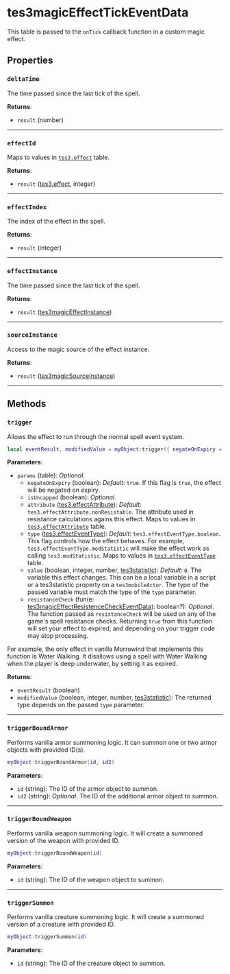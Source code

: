 # tes3magicEffectTickEventData
<div class="search_terms" style="display: none">tes3magiceffecttickeventdata, magiceffecttickeventdata</div>

<!---
	This file is autogenerated. Do not edit this file manually. Your changes will be ignored.
	More information: https://github.com/MWSE/MWSE/tree/master/docs
-->

This table is passed to the `onTick` callback function in a custom magic effect.

## Properties

### `deltaTime`
<div class="search_terms" style="display: none">deltatime</div>

The time passed since the last tick of the spell.

**Returns**:

* `result` (number)

***

### `effectId`
<div class="search_terms" style="display: none">effectid</div>

Maps to values in [`tes3.effect`](https://mwse.github.io/MWSE/references/magic-effects/) table.

**Returns**:

* `result` ([tes3.effect](../references/magic-effects.md), integer)

***

### `effectIndex`
<div class="search_terms" style="display: none">effectindex</div>

The index of the effect in the spell.

**Returns**:

* `result` (integer)

***

### `effectInstance`
<div class="search_terms" style="display: none">effectinstance</div>

The time passed since the last tick of the spell.

**Returns**:

* `result` ([tes3magicEffectInstance](../types/tes3magicEffectInstance.md))

***

### `sourceInstance`
<div class="search_terms" style="display: none">sourceinstance</div>

Access to the magic source of the effect instance.

**Returns**:

* `result` ([tes3magicSourceInstance](../types/tes3magicSourceInstance.md))

***

## Methods

### `trigger`
<div class="search_terms" style="display: none">trigger</div>

Allows the effect to run through the normal spell event system.

```lua
local eventResult, modifiedValue = myObject:trigger({ negateOnExpiry = ..., isUncapped = ..., attribute = ..., type = ..., value = ..., resistanceCheck = ... })
```

**Parameters**:

* `params` (table): *Optional*.
	* `negateOnExpiry` (boolean): *Default*: `true`. If this flag is `true`, the effect will be negated on expiry.
	* `isUncapped` (boolean): *Optional*.
	* `attribute` ([tes3.effectAttribute](../references/effect-attributes.md)): *Default*: `tes3.effectAttribute.nonResistable`. The attribute used in resistance calculations agains this effect. Maps to values in [`tes3.effectAttribute`](https://mwse.github.io/MWSE/references/effect-attributes/) table.
	* `type` ([tes3.effectEventType](../references/effect-event-types.md)): *Default*: `tes3.effectEventType.boolean`. This flag controls how the effect behaves. For example, `tes3.effectEventType.modStatistic` will make the effect work as calling `tes3.modStatistic`. Maps to values in [`tes3.effectEventType`](https://mwse.github.io/MWSE/references/effect-event-types/) table.
	* `value` (boolean, integer, number, [tes3statistic](../types/tes3statistic.md)): *Default*: `0`. The variable this effect changes. This can be a local variable in a script or a tes3statistic property on a `tes3mobileActor`. The type of the passed variable must match the type of the `type` parameter.
	* `resistanceCheck` (fun(e: [tes3magicEffectResistenceCheckEventData](../types/tes3magicEffectResistenceCheckEventData.md)): boolean?): *Optional*. The function passed as `resistanceCheck` will be used on any of the game's spell resistance checks. Returning `true` from this function will set your effect to expired, and depending on your trigger code may stop processing.

For example, the only effect in vanilla Morrowind that implements this function is Water Walking. It disallows using a spell with Water Walking when the player is deep underwater, by setting it as expired.

**Returns**:

* `eventResult` (boolean)
* `modifiedValue` (boolean, integer, number, [tes3statistic](../types/tes3statistic.md)): The returned type depends on the passed `type` parameter.

***

### `triggerBoundArmor`
<div class="search_terms" style="display: none">triggerboundarmor</div>

Performs vanilla armor summoning logic. It can summon one or two armor objects with provided ID(s).

```lua
myObject:triggerBoundArmor(id, id2)
```

**Parameters**:

* `id` (string): The ID of the armor object to summon.
* `id2` (string): *Optional*. The ID of the additional armor object to summon.

***

### `triggerBoundWeapon`
<div class="search_terms" style="display: none">triggerboundweapon</div>

Performs vanilla weapon summoning logic. It will create a summoned version of the weapon with provided ID.

```lua
myObject:triggerBoundWeapon(id)
```

**Parameters**:

* `id` (string): The ID of the weapon object to summon.

***

### `triggerSummon`
<div class="search_terms" style="display: none">triggersummon</div>

Performs vanilla creature summoning logic. It will create a summoned version of a creature with provided ID.

```lua
myObject:triggerSummon(id)
```

**Parameters**:

* `id` (string): The ID of the creature object to summon.

